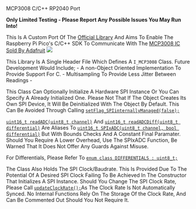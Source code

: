 MCP3008 C/C++ RP2040 Port

<b>Only Limited Testing - Please Report Any Possible Issues You May Run Into!</b>

This Is A Custom Port Of The <a href="https://github.com/adafruit/Adafruit_MCP3008">Official Library</a> And Aims To Enable The Raspberry Pi Pico's C/C++ SDK To Communicate With The <a href="https://www.adafruit.com/product/856">MCP3008 IC Sold By Adafruit</a>
<img src="https://cdn-learn.adafruit.com/assets/assets/000/030/456/large1024/sensors_raspberry_pi_mcp3008pin.gif?1455010861">

This Library Is A Single Header File Which Defines A ```I_MCP3008``` Class. 
Future Development Would Include;
    - A non-Object Oriented Implementation To Provide Support For C.
    - Multisampling To Provide Less Jitter Between Readings
    - 

This Class Can Optionally Initialize A Hardware SPI Instance Or You Can Specify A Already Initialized One. Please Not That If The Object Creates Its Own SPI Device, It Will Be Deinitialized With The Object By Default. 
This Can Be Avoided Through Calling <a href="https://github.com/RRKS101/Adafruit_MCP3008/blob/51c0cfd252fc4a0251769ffd1c850396ee330eb0/mcp3008.h#L118">```setFlag_SPIinternallyManaged(false);```</a>

<a href="https://github.com/RRKS101/Adafruit_MCP3008/blob/51c0cfd252fc4a0251769ffd1c850396ee330eb0/mcp3008.h#L91#L97">```uint16_t readADC(uint8_t channel)```</a> And <a href="https://github.com/RRKS101/Adafruit_MCP3008/blob/51c0cfd252fc4a0251769ffd1c850396ee330eb0/mcp3008.h#L102#L106">```uint16_t readADCDiff(uint8_t differential)```</a> Are Aliases To <a href="https://github.com/RRKS101/Adafruit_MCP3008/blob/51c0cfd252fc4a0251769ffd1c850396ee330eb0/mcp3008.h#L150#L161">```uint16_t SPIxADC(uint8_t channel, bool differential)```</a> But With Bounds Checks And A Constant Final Paramater. Should You Require A Lower Overhead, Use The SPIxADC Function, Be Warned That It Does Not Offer Any Guards Against Misuse. 

For Differentials, Please Refer To <a href="https://github.com/RRKS101/Adafruit_MCP3008/blob/51c0cfd252fc4a0251769ffd1c850396ee330eb0/mcp3008.h#L126#L144">```enum class DIFFERENTIALS : uint8_t;```</a>

The Class Also Holds The SPI Clock/Baudrate. This Is Provided Due To The Potential Of A Desired SPI Clock Failing To Be Achieved In The Constructor That Initializes A SPI Instance. Should You Change The SPI Clock Rate, Please Call <a href="https://github.com/RRKS101/Adafruit_MCP3008/blob/51c0cfd252fc4a0251769ffd1c850396ee330eb0/mcp3008.h#L113">```updateClockRate();```</a>As The Clock Rate Is Not Automatically Synced. No Internal Functions Rely On The Storage Of the Clock Rate, And Can Be Commented Out Should You Not Require It. 